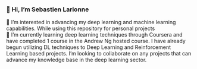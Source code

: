 ### 👋 Hi, I’m Sebastien Larionne
 👀 I’m interested in advancing my deep learning and machine learning capabilities. While using this repository for personal projects  
 🌱 I’m currently learning deep learning techniques through Coursera and have completed 1 course in the Andrew Ng hosted course. I have already begun utilizing DL techniques to Deep Learning and Reinforcement Learning based projects.
	I’m looking to collaborate on any projects that can advance my knowledge base in the deep learning sector.

